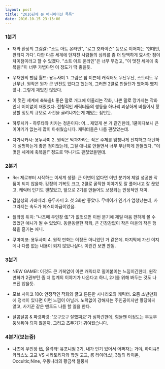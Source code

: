 ```yaml
---
layout: post
title: "2016년에 본 애니메이션 목록"
date: 2016-10-15 23:13:00
---
```


### 1분기

+ 재와 환상의 그림갈: "소트 아트 온라인", "로그 호라이즌" 등으로 이어지는 '현대인, 판타지 가다'. 다만 다른 세계에 던져진 사람들의 심리를 좀 더 담백하게 묘사한 점이 차이점이라고 할 수 있겠다. "소트 아트 온라인"은 너무 무겁고, "이 멋진 세계에 축복을!"이 너무 가볍다면 이 정도가 딱 좋을듯.

+ 무채한의 팬텀 월드: 용두사미 1. 그림은 참 이쁜데 캐릭터도 무난무난, 스토리도 무난무난. 원작은 뭔가 큰 반전도 있다고 했는데, 그러면 2쿨로 만들던가 했어야 했지 않나. 그렇게 재밌진 않았다.

+ 이 멋진 세계에 축복을!: 좋은 말로 개그에 어울리는 작화, 나쁜 말로 망가지는 작화인데 어이없이 재밌었다. 전형적인 캐릭터들의 행동을 하나씩 괴상하게 비틀어서 황당할 정도의 규모로 사건을 굴려나가는게 재밌는 점인듯.

+ 하루치카 - 하루타와 치카는 청춘이다: 어... 재밌게 본 거 같긴한데, 1쿨이다보니 큰 이야기가 없는게 많이 아쉬웠습니다. 캐릭터들은 나름 괜찮았는데.

+ 다가시카시: 용두사미 2. 원작은 막과자라는 작은 주제를 엄청나게 진지하고 대단하게 설명하는게 좋은 점이었는데, 그걸 애니로 만들면서 너무 무난하게 만들었다. "이 멋진 세계에 축복을!" 정도로 막나가도 괜찮았을텐데.

### 2분기

+ Re: 제로부터 시작하는 이세계 생활: 큰 이변이 없다면 이번 분기에 제일 성공한 작품이 되지 않을까. 감정의 기복도 크고, 2쿨로 굵직한 이야기도 잘 풀어내고 잘 끊었고, 캐릭터 인기도 괜찮았고, 앞으로 2기를 만들어도 보장되는 안정적인 재미.

+ 갑철성의 카바네리: 용두사미 3. 첫 3화만 좋았다. 무메이가 인기가 엄청났는데, 사그라지는 속도가 헤스티아급이었음.

+ 플라잉 위치: "나츠메 우인장 伍"가 없엇으면 이번 분기에 제일 마음 편하게 볼 수 있었던 애니가 될 수 있었다. 동글동글한 작화, 큰 긴장감없이 작은 마을의 작은 행복을 즐기는 애니.

+ 쿠마미코: 용두사미 4. 원작 만화는 이정돈 아니었던 거 같은데. 마지막에 가선 이지메나 다름 없는 내용이 되지 않았나싶다. 이런건 보면 안됨.

### 3분기

+ NEW GAME!: 이것도 큰 기복없이 이쁜 캐릭터로 밀어붙이는 느낌이긴한데, 원작만화가 2권부턴 좀 더 업계의 이야기가 나온다고 하니, 2기를 위해 봐두는 것도 나쁘진 않을듯.

+ 모브 사이코 100: 안정적인 작화와 굵고 튼튼한 시나리오와 캐릭터. 요즘 소년만화에 정석이 있다면 이런 느낌이 아닐까. 노력없이 강해지는 주인공이지만 황당하지 않고, 사기꾼 같은 멘토도 나름 할 일을 한다.

+ 달콤달콤 & 짜릿짜릿: '오구오구 잘했쪄요'가 심하긴한데, 힘들땐 이정도는 부둥부둥해줘야 되지 않을까. 그리고 츠무기가 귀여웠습니다.

### 4분기(보는중)

+ 나츠메 우인장 伍, 울려라! 유포니엄 2기, 내가 인기 있어서 어쩌자는 거야, 하이큐!! 카라스노 고교 VS 시라토리자와 학원 고교, 롱 라이더스!, 3월의 라이온, Occultic;Nine, 우동나라의 황금색 털뭉치
